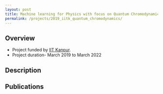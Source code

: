 ```yaml
---
layout: post
title: Machine learning for Physics with focus on Quantum Chromodynamics
permalink: /projects/2019_iitk_quantum_chromodynamics/
---
```


## Overview

  - Project funded by [IIT Kanpur]().
  - Project duration- March 2019 to March 2022

## Description
<!---
<img class="img-cover mb-3" src="/assets/images/projects/2021_sensors_graph_abs.png" width="800" height="340">
<br />
--->

## Publications
